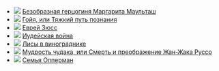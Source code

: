 * ![](/books/prose_classic/Лион%20Фейхтвангер/Безобразная%20герцогиня%20Маргарита%20Маульташ.jpg) [Безобразная герцогиня Маргарита Маульташ](/books/prose_classic/Лион%20Фейхтвангер/Безобразная%20герцогиня%20Маргарита%20Маульташ)
* ![](/books/prose_classic/Лион%20Фейхтвангер/Гойя,%20или%20Тяжкий%20путь%20познания.jpg) [Гойя, или Тяжкий путь познания](/books/prose_classic/Лион%20Фейхтвангер/Гойя,%20или%20Тяжкий%20путь%20познания)
* ![](/books/prose_classic/Лион%20Фейхтвангер/Еврей%20Зюсс.jpg) [Еврей Зюсс](/books/prose_classic/Лион%20Фейхтвангер/Еврей%20Зюсс)
* ![](/books/prose_classic/Лион%20Фейхтвангер/Иудейская%20война.jpg) [Иудейская война](/books/prose_classic/Лион%20Фейхтвангер/Иудейская%20война)
* ![](/books/prose_classic/Лион%20Фейхтвангер/Лисы%20в%20винограднике.jpg) [Лисы в винограднике](/books/prose_classic/Лион%20Фейхтвангер/Лисы%20в%20винограднике)
* ![](/books/prose_classic/Лион%20Фейхтвангер/Мудрость%20чудака,%20или%20Смерть%20и%20преображение%20Жан-Жака%20Руссо.jpg) [Мудрость чудака, или Смерть и преображение Жан-Жака Руссо](/books/prose_classic/Лион%20Фейхтвангер/Мудрость%20чудака,%20или%20Смерть%20и%20преображение%20Жан-Жака%20Руссо)
* ![](/books/prose_classic/Лион%20Фейхтвангер/Семья%20Опперман.jpg) [Семья Опперман](/books/prose_classic/Лион%20Фейхтвангер/Семья%20Опперман)